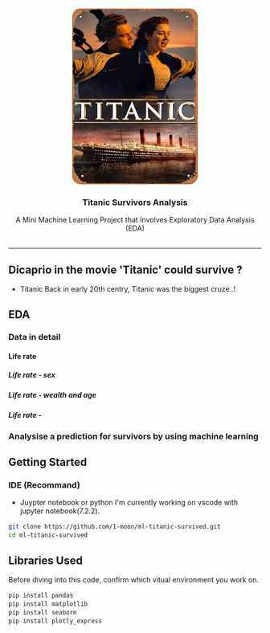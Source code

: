<br />
<p align="center">
  <a href="https://github.com/1-moon/ml-titanic-survived">
    <img src="https://github.com/1-moon/ml-titanic-survived/blob/main/poster.png" alt="poster" width="250" height="350">
  </a>

  <h3 align="center">Titanic Survivors Analysis</h3>

  <p align="center">
    A Mini Machine Learning Project that Involves Exploratory Data Analysis (EDA)    
    <br />
    <br />
  </p>
</p>

<hr>

  

## Dicaprio in the movie 'Titanic' could survive ? 

- Titanic
Back in early 20th centry, Titanic was the biggest cruze..!  



## EDA  
### Data in detail 

#### Life rate 
##### Life rate - sex
##### Life rate - wealth and age 
##### Life rate - 

### Analysise a prediction for survivors by using machine learning   

## Getting Started
### IDE (Recommand)  
- Juypter notebook or python 
I'm currently working on vscode with jupyter notebook(7.2.2).  


```bash 
git clone https://github.com/1-moon/ml-titanic-survived.git
cd ml-titanic-survived

```

## Libraries Used   
Before diving into this code, confirm which vitual environment you work on.

```bash 
pip install pandas
pip install matplotlib  
pip install seaborn 
pip install plotly_express 
```
